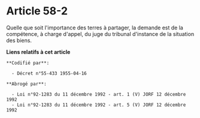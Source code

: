 # Article 58-2

Quelle que soit l'importance des terres à partager, la demande est de la compétence, à charge d'appel, du juge du tribunal
d'instance de la situation des biens.

**Liens relatifs à cet article**

	**Codifié par**:

	  - Décret n°55-433 1955-04-16

	**Abrogé par**:

	  - Loi n°92-1283 du 11 décembre 1992 - art. 1 (V) JORF 12 décembre 1992
	  - Loi n°92-1283 du 11 décembre 1992 - art. 5 (V) JORF 12 décembre 1992
